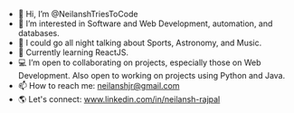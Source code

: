 - 👋 Hi, I’m @NeilanshTriesToCode
- 👀 I’m interested in Software and Web Development, automation, and databases.
- 🏀 I could go all night talking about Sports, Astronomy, and Music.
- 🌱 Currently learning ReactJS.
- 💻 I’m open to collaborating on projects, especially those on Web Development. Also open to working on projects using Python and Java.
- 📫 How to reach me: neilanshjr@gmail.com
- 🌎 Let's connect: www.linkedin.com/in/neilansh-rajpal

<!---
NeilanshTriesToCode/NeilanshTriesToCode is a ✨ special ✨ repository because its `README.md` (this file) appears on your GitHub profile.
You can click the Preview link to take a look at your changes.
--->
